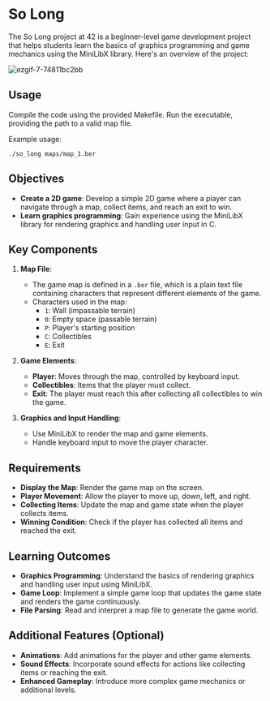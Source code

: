 # So Long

The So Long project at 42 is a beginner-level game development project that helps students learn the basics of graphics programming and game mechanics using the MiniLibX library. Here's an overview of the project:

![ezgif-7-74811bc2bb](https://github.com/LyudmilaKostanyan/so_long/assets/119743330/dd1f85e7-c56e-47a7-8e17-7a215f7e9559)

## Usage

Compile the code using the provided Makefile. Run the executable, providing the path to a valid map file.

Example usage:

```
./so_long maps/map_1.ber
```

## Objectives
- **Create a 2D game**: Develop a simple 2D game where a player can navigate through a map, collect items, and reach an exit to win.
- **Learn graphics programming**: Gain experience using the MiniLibX library for rendering graphics and handling user input in C.

## Key Components
1. **Map File**:
   - The game map is defined in a `.ber` file, which is a plain text file containing characters that represent different elements of the game.
   - Characters used in the map:
     - `1`: Wall (impassable terrain)
     - `0`: Empty space (passable terrain)
     - `P`: Player's starting position
     - `C`: Collectibles
     - `E`: Exit

2. **Game Elements**:
   - **Player**: Moves through the map, controlled by keyboard input.
   - **Collectibles**: Items that the player must collect.
   - **Exit**: The player must reach this after collecting all collectibles to win the game.

3. **Graphics and Input Handling**:
   - Use MiniLibX to render the map and game elements.
   - Handle keyboard input to move the player character.

## Requirements
- **Display the Map**: Render the game map on the screen.
- **Player Movement**: Allow the player to move up, down, left, and right.
- **Collecting Items**: Update the map and game state when the player collects items.
- **Winning Condition**: Check if the player has collected all items and reached the exit.

## Learning Outcomes
- **Graphics Programming**: Understand the basics of rendering graphics and handling user input using MiniLibX.
- **Game Loop**: Implement a simple game loop that updates the game state and renders the game continuously.
- **File Parsing**: Read and interpret a map file to generate the game world.

## Additional Features (Optional)
- **Animations**: Add animations for the player and other game elements.
- **Sound Effects**: Incorporate sound effects for actions like collecting items or reaching the exit.
- **Enhanced Gameplay**: Introduce more complex game mechanics or additional levels.
